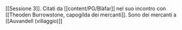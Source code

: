 
[[Sessione 3]]. Citati da [[content/PG/Blàfar]] nel suo incontro con [[Theoden Burrowstone, capogilda dei mercanti]].
Sono dei mercanti a [[Auvandell (villaggio)]]